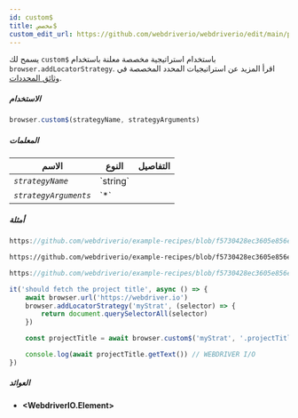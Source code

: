 ```yaml
---
id: custom$
title: مخصص$
custom_edit_url: https://github.com/webdriverio/webdriverio/edit/main/packages/webdriverio/src/commands/browser/custom$.ts
---
```


يسمح لك `custom$` باستخدام استراتيجية مخصصة معلنة باستخدام `browser.addLocatorStrategy`.
اقرأ المزيد عن استراتيجيات المحدد المخصصة في [وثائق المحددات](../../selectors#custom-selector-strategies).

##### الاستخدام

```js
browser.custom$(strategyName, strategyArguments)
```

##### المعلمات

<table>
  <thead>
    <tr>
      <th>الاسم</th><th>النوع</th><th>التفاصيل</th>
    </tr>
  </thead>
  <tbody>
    <tr>
      <td><code><var>strategyName</var></code></td>
      <td>`string`</td>
      <td></td>
    </tr>
    <tr>
      <td><code><var>strategyArguments</var></code></td>
      <td>`*`</td>
      <td></td>
    </tr>
  </tbody>
</table>

##### أمثلة

```js reference title="customStrategy.js" useHTTPS
https://github.com/webdriverio/example-recipes/blob/f5730428ec3605e856e90bf58be17c9c9da891de/queryElements/customStrategy.js#L2-L11
```

```html reference title="example.html" useHTTPS
https://github.com/webdriverio/example-recipes/blob/f5730428ec3605e856e90bf58be17c9c9da891de/queryElements/example.html#L8-L12
```

```js reference title="customStrategy.js" useHTTPS
https://github.com/webdriverio/example-recipes/blob/f5730428ec3605e856e90bf58be17c9c9da891de/queryElements/customStrategy.js#L16-L19
```

```js title="example.js"
it('should fetch the project title', async () => {
    await browser.url('https://webdriver.io')
    browser.addLocatorStrategy('myStrat', (selector) => {
        return document.querySelectorAll(selector)
    })

    const projectTitle = await browser.custom$('myStrat', '.projectTitle')

    console.log(await projectTitle.getText()) // WEBDRIVER I/O
})
```

##### العوائد

- **&lt;WebdriverIO.Element&gt;**